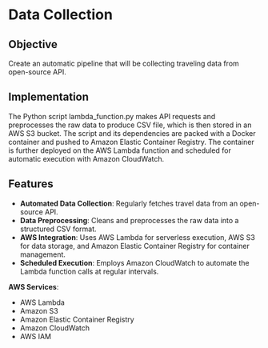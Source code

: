 # Data Collection

## Objective
Create an automatic pipeline that will be collecting traveling data from open-source API. 

## Implementation
The Python script lambda_function.py makes API requests and preprocesses the raw data to produce CSV file, which is then stored in an AWS S3 bucket. 
The script and its dependencies are packed with a Docker container and pushed to Amazon Elastic Container Registry. 
The container is further deployed on the AWS Lambda function and scheduled for automatic execution with Amazon CloudWatch.

## Features

- **Automated Data Collection**: Regularly fetches travel data from an open-source API.
- **Data Preprocessing**: Cleans and preprocesses the raw data into a structured CSV format.
- **AWS Integration**: Uses AWS Lambda for serverless execution, AWS S3 for data storage, and Amazon Elastic Container Registry for container management.
- **Scheduled Execution**: Employs Amazon CloudWatch to automate the Lambda function calls at regular intervals.


 **AWS Services**:
  - AWS Lambda
  - Amazon S3
  - Amazon Elastic Container Registry
  - Amazon CloudWatch
  - AWS IAM
